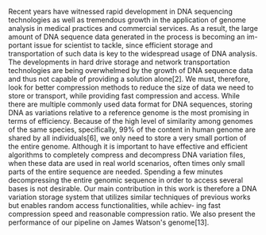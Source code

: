 Recent years have witnessed rapid development in DNA sequencing technologies as well as tremendous growth in the application of genome analysis in medical practices and commercial services. As a result, the large amount of DNA sequence data generated in the process is becoming an im- portant issue for scientist to tackle, since efficient storage and transportation of such data is key to the widespread usage of DNA analysis. The developments in hard drive storage and network transportation technologies are being overwhelmed by the growth of DNA sequence data and thus not capable of providing a solution alone[2]. We must, therefore, look for better compression methods to reduce the size of data we need to store or transport, while providing fast compression and access.
While there are multiple commonly used data format for DNA sequences, storing DNA as variations relative to a reference genome is the most promising in terms of efficiency. Because of the high level of similarity among genomes of the same species, specifically, 99% of the content in human genome are shared by all individuals[6], we only need to store a very small portion of the entire genome.
Although it is important to have effective and efficient algorithms to completely compress and decompress DNA variation files, when these data are used in real world scenarios, often times only small parts of the entire sequence are needed. Spending a few minutes decompressing the entire genomic sequence in order to access several bases is not desirable. Our main contribution in this work is therefore a DNA variation storage system that utilizes similar techniques of previous works but enables random access functionalities, while achiev- ing fast compression speed and reasonable compression ratio. We also present the performance of our pipeline on James Watson's genome[13].
